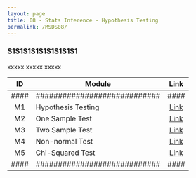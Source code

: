 ```yaml
---
layout: page
title: 08 - Stats Inference - Hypothesis Testing
permalink: /MSDS08/
---
```


<h3>S1S1S1S1S1S1S1S1S1</h3>

xxxxx xxxxx xxxxx

| ID | Module                     |Link|
|:--:|----------------------------|:--:|
|####|############################|####|
| M1 | Hypothesis Testing         |[Link](/01-MSDS/MSDS06/M1/)|
| M2 | One Sample Test            |[Link](/01-MSDS/MSDS06/M2/)|
| M3 | Two Sample Test            |[Link](/01-MSDS/MSDS06/M3/)|
| M4 | Non-normal Test            |[Link](/01-MSDS/MSDS06/M4/)|
| M5 | Chi-Squared Test           |[Link](/01-MSDS/MSDS06/M5/)|
|####|############################|####|

